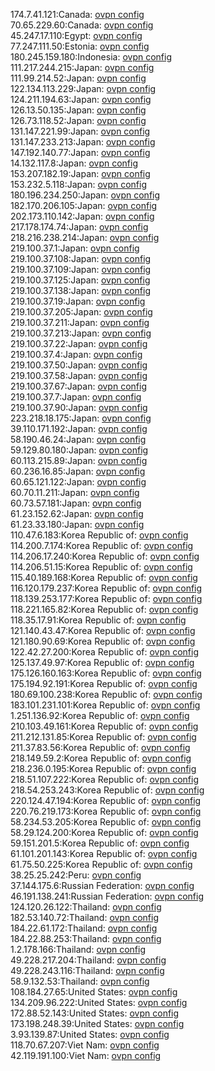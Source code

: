 174.7.41.121:Canada: [ovpn config](vpn/174_7_41_121.ovpn)  
70.65.229.60:Canada: [ovpn config](vpn/70_65_229_60.ovpn)  
45.247.17.110:Egypt: [ovpn config](vpn/45_247_17_110.ovpn)  
77.247.111.50:Estonia: [ovpn config](vpn/77_247_111_50.ovpn)  
180.245.159.180:Indonesia: [ovpn config](vpn/180_245_159_180.ovpn)  
111.217.244.215:Japan: [ovpn config](vpn/111_217_244_215.ovpn)  
111.99.214.52:Japan: [ovpn config](vpn/111_99_214_52.ovpn)  
122.134.113.229:Japan: [ovpn config](vpn/122_134_113_229.ovpn)  
124.211.194.63:Japan: [ovpn config](vpn/124_211_194_63.ovpn)  
126.13.50.135:Japan: [ovpn config](vpn/126_13_50_135.ovpn)  
126.73.118.52:Japan: [ovpn config](vpn/126_73_118_52.ovpn)  
131.147.221.99:Japan: [ovpn config](vpn/131_147_221_99.ovpn)  
131.147.233.213:Japan: [ovpn config](vpn/131_147_233_213.ovpn)  
147.192.140.77:Japan: [ovpn config](vpn/147_192_140_77.ovpn)  
14.132.117.8:Japan: [ovpn config](vpn/14_132_117_8.ovpn)  
153.207.182.19:Japan: [ovpn config](vpn/153_207_182_19.ovpn)  
153.232.5.118:Japan: [ovpn config](vpn/153_232_5_118.ovpn)  
180.196.234.250:Japan: [ovpn config](vpn/180_196_234_250.ovpn)  
182.170.206.105:Japan: [ovpn config](vpn/182_170_206_105.ovpn)  
202.173.110.142:Japan: [ovpn config](vpn/202_173_110_142.ovpn)  
217.178.174.74:Japan: [ovpn config](vpn/217_178_174_74.ovpn)  
218.216.238.214:Japan: [ovpn config](vpn/218_216_238_214.ovpn)  
219.100.37.1:Japan: [ovpn config](vpn/219_100_37_1.ovpn)  
219.100.37.108:Japan: [ovpn config](vpn/219_100_37_108.ovpn)  
219.100.37.109:Japan: [ovpn config](vpn/219_100_37_109.ovpn)  
219.100.37.125:Japan: [ovpn config](vpn/219_100_37_125.ovpn)  
219.100.37.138:Japan: [ovpn config](vpn/219_100_37_138.ovpn)  
219.100.37.19:Japan: [ovpn config](vpn/219_100_37_19.ovpn)  
219.100.37.205:Japan: [ovpn config](vpn/219_100_37_205.ovpn)  
219.100.37.211:Japan: [ovpn config](vpn/219_100_37_211.ovpn)  
219.100.37.213:Japan: [ovpn config](vpn/219_100_37_213.ovpn)  
219.100.37.22:Japan: [ovpn config](vpn/219_100_37_22.ovpn)  
219.100.37.4:Japan: [ovpn config](vpn/219_100_37_4.ovpn)  
219.100.37.50:Japan: [ovpn config](vpn/219_100_37_50.ovpn)  
219.100.37.58:Japan: [ovpn config](vpn/219_100_37_58.ovpn)  
219.100.37.67:Japan: [ovpn config](vpn/219_100_37_67.ovpn)  
219.100.37.7:Japan: [ovpn config](vpn/219_100_37_7.ovpn)  
219.100.37.90:Japan: [ovpn config](vpn/219_100_37_90.ovpn)  
223.218.18.175:Japan: [ovpn config](vpn/223_218_18_175.ovpn)  
39.110.171.192:Japan: [ovpn config](vpn/39_110_171_192.ovpn)  
58.190.46.24:Japan: [ovpn config](vpn/58_190_46_24.ovpn)  
59.129.80.180:Japan: [ovpn config](vpn/59_129_80_180.ovpn)  
60.113.215.89:Japan: [ovpn config](vpn/60_113_215_89.ovpn)  
60.236.16.85:Japan: [ovpn config](vpn/60_236_16_85.ovpn)  
60.65.121.122:Japan: [ovpn config](vpn/60_65_121_122.ovpn)  
60.70.11.211:Japan: [ovpn config](vpn/60_70_11_211.ovpn)  
60.73.57.181:Japan: [ovpn config](vpn/60_73_57_181.ovpn)  
61.23.152.62:Japan: [ovpn config](vpn/61_23_152_62.ovpn)  
61.23.33.180:Japan: [ovpn config](vpn/61_23_33_180.ovpn)  
110.47.6.183:Korea Republic of: [ovpn config](vpn/110_47_6_183.ovpn)  
114.200.7.174:Korea Republic of: [ovpn config](vpn/114_200_7_174.ovpn)  
114.206.17.240:Korea Republic of: [ovpn config](vpn/114_206_17_240.ovpn)  
114.206.51.15:Korea Republic of: [ovpn config](vpn/114_206_51_15.ovpn)  
115.40.189.168:Korea Republic of: [ovpn config](vpn/115_40_189_168.ovpn)  
116.120.179.237:Korea Republic of: [ovpn config](vpn/116_120_179_237.ovpn)  
118.139.253.177:Korea Republic of: [ovpn config](vpn/118_139_253_177.ovpn)  
118.221.165.82:Korea Republic of: [ovpn config](vpn/118_221_165_82.ovpn)  
118.35.17.91:Korea Republic of: [ovpn config](vpn/118_35_17_91.ovpn)  
121.140.43.47:Korea Republic of: [ovpn config](vpn/121_140_43_47.ovpn)  
121.180.90.69:Korea Republic of: [ovpn config](vpn/121_180_90_69.ovpn)  
122.42.27.200:Korea Republic of: [ovpn config](vpn/122_42_27_200.ovpn)  
125.137.49.97:Korea Republic of: [ovpn config](vpn/125_137_49_97.ovpn)  
175.126.160.163:Korea Republic of: [ovpn config](vpn/175_126_160_163.ovpn)  
175.194.92.191:Korea Republic of: [ovpn config](vpn/175_194_92_191.ovpn)  
180.69.100.238:Korea Republic of: [ovpn config](vpn/180_69_100_238.ovpn)  
183.101.231.101:Korea Republic of: [ovpn config](vpn/183_101_231_101.ovpn)  
1.251.136.92:Korea Republic of: [ovpn config](vpn/1_251_136_92.ovpn)  
210.103.49.161:Korea Republic of: [ovpn config](vpn/210_103_49_161.ovpn)  
211.212.131.85:Korea Republic of: [ovpn config](vpn/211_212_131_85.ovpn)  
211.37.83.56:Korea Republic of: [ovpn config](vpn/211_37_83_56.ovpn)  
218.149.59.2:Korea Republic of: [ovpn config](vpn/218_149_59_2.ovpn)  
218.236.0.195:Korea Republic of: [ovpn config](vpn/218_236_0_195.ovpn)  
218.51.107.222:Korea Republic of: [ovpn config](vpn/218_51_107_222.ovpn)  
218.54.253.243:Korea Republic of: [ovpn config](vpn/218_54_253_243.ovpn)  
220.124.47.194:Korea Republic of: [ovpn config](vpn/220_124_47_194.ovpn)  
220.76.219.173:Korea Republic of: [ovpn config](vpn/220_76_219_173.ovpn)  
58.234.53.205:Korea Republic of: [ovpn config](vpn/58_234_53_205.ovpn)  
58.29.124.200:Korea Republic of: [ovpn config](vpn/58_29_124_200.ovpn)  
59.151.201.5:Korea Republic of: [ovpn config](vpn/59_151_201_5.ovpn)  
61.101.201.143:Korea Republic of: [ovpn config](vpn/61_101_201_143.ovpn)  
61.75.50.225:Korea Republic of: [ovpn config](vpn/61_75_50_225.ovpn)  
38.25.25.242:Peru: [ovpn config](vpn/38_25_25_242.ovpn)  
37.144.175.6:Russian Federation: [ovpn config](vpn/37_144_175_6.ovpn)  
46.191.138.241:Russian Federation: [ovpn config](vpn/46_191_138_241.ovpn)  
124.120.26.122:Thailand: [ovpn config](vpn/124_120_26_122.ovpn)  
182.53.140.72:Thailand: [ovpn config](vpn/182_53_140_72.ovpn)  
184.22.61.172:Thailand: [ovpn config](vpn/184_22_61_172.ovpn)  
184.22.88.253:Thailand: [ovpn config](vpn/184_22_88_253.ovpn)  
1.2.178.166:Thailand: [ovpn config](vpn/1_2_178_166.ovpn)  
49.228.217.204:Thailand: [ovpn config](vpn/49_228_217_204.ovpn)  
49.228.243.116:Thailand: [ovpn config](vpn/49_228_243_116.ovpn)  
58.9.132.53:Thailand: [ovpn config](vpn/58_9_132_53.ovpn)  
108.184.27.65:United States: [ovpn config](vpn/108_184_27_65.ovpn)  
134.209.96.222:United States: [ovpn config](vpn/134_209_96_222.ovpn)  
172.88.52.143:United States: [ovpn config](vpn/172_88_52_143.ovpn)  
173.198.248.39:United States: [ovpn config](vpn/173_198_248_39.ovpn)  
3.93.139.87:United States: [ovpn config](vpn/3_93_139_87.ovpn)  
118.70.67.207:Viet Nam: [ovpn config](vpn/118_70_67_207.ovpn)  
42.119.191.100:Viet Nam: [ovpn config](vpn/42_119_191_100.ovpn)  
